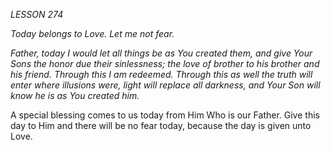 *LESSON 274*

*Today belongs to Love. Let me not fear.*

_Father, today I would let all things be as You created them, and give Your Sons the honor due their sinlessness; the love of brother to his brother and his friend. Through this I am redeemed. Through this as well the truth will enter where illusions were, light will replace all darkness, and Your Son will know he is as You created him._

A special blessing comes to us today from Him Who is our Father. Give this day to Him and there will be no fear today, because the day is given unto Love.